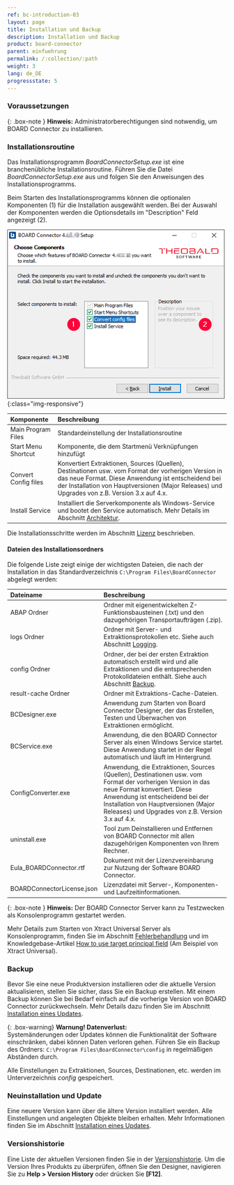 ```yaml
---
ref: bc-introduction-03
layout: page
title: Installation und Backup
description: Installation und Backup
product: board-connector
parent: einfuehrung
permalink: /:collection/:path
weight: 3
lang: de_DE
progressstate: 5
---
```

### Voraussetzungen

{: .box-note }
**Hinweis:** Administratorberechtigungen sind notwendig, um BOARD Connector zu installieren.

### Installationsroutine

Das Installationsprogramm *BoardConnectorSetup.exe* ist eine branchenübliche Installationsroutine.  Führen Sie die Datei *BoardConnectorSetup.exe* aus und folgen Sie den Anweisungen des Installationsprogramms.

Beim Starten des Installationsprogramms können die optionalen Komponenten (1) für die Installation ausgewählt werden. Bei der Auswahl der Komponenten werden die Optionsdetails im "Description" Feld angezeigt (2). 

![BC-Setup](/img/content/board/BC_Setup_2.png){:class="img-responsive"}

|Komponente | Beschreibung |
|:----|:---|
|Main Program Files | Standardeinstellung der Installationsroutine |
|Start Menu Shortcut | Komponente, die dem Startmenü Verknüpfungen hinzufügt |
|Convert Config files | Konvertiert Extraktionen, Sources (Quellen), Destinationen usw. vom Format der vorherigen Version in das neue Format. Diese Anwendung ist entscheidend bei der Installation von Hauptversionen (Major Releases) und Upgrades von z.B. Version 3.x auf 4.x.
Install Service | Installiert die Serverkomponente als Windows-Service und bootet den Service automatisch. Mehr Details im Abschnitt [Architektur](./architektur).

Die Installationsschritte werden im Abschnitt [Lizenz](./lizenz) beschrieben.

#### Dateien des Installationsordners
Die folgende Liste zeigt einige der wichtigsten Dateien, die nach der Installation in das Standardverzeichnis ``C:\Program Files\BoardConnector`` abgelegt werden:

|Dateiname | Beschreibung |
|:----|:---|
| ABAP Ordner | Ordner mit eigenentwickelten Z-Funktionsbausteinen (.txt) und den dazugehörigen Transportaufträgen (.zip).|
| logs Ordner| Ordner mit Server- und Extraktionsprotokollen etc. Siehe auch Abschnitt [Logging](../logging). |
| config Ordner | Ordner, der bei der ersten Extraktion automatisch erstellt wird und alle Extraktionen und die entsprechenden Protokolldateien enthält. Siehe auch Abschnitt [Backup](#backup). |
| result-cache Ordner | Ordner mit Extraktions-Cache-Dateien.  |
| BCDesigner.exe | Anwendung zum Starten von Board Connector Designer, der das Erstellen, Testen und Überwachen von Extraktionen ermöglicht.|
| BCService.exe | Anwendung, die den BOARD Connector Server als einen Windows Service startet.  Diese Anwendung startet in der Regel automatisch und läuft im Hintergrund. |
| ConfigConverter.exe|  Anwendung, die Extraktionen, Sources (Quellen), Destinationen usw. vom Format der vorherigen Version in das neue Format konvertiert. Diese Anwendung ist entscheidend bei der Installation von Hauptversionen (Major Releases) und Upgrades von z.B. Version 3.x auf 4.x. |
| uninstall.exe| Tool zum Deinstallieren und Entfernen von BOARD Connector mit allen dazugehörigen Komponenten von Ihrem Rechner. |
| Eula_BOARDConnector.rtf | Dokument mit der Lizenzvereinbarung zur Nutzung der Software BOARD Connector.|
| BOARDConnectorLicense.json |  Lizenzdatei mit Server-, Komponenten- und Laufzeitinformationen. |


{: .box-note }
**Hinweis:** Der BOARD Connector Server kann zu Testzwecken als Konsolenprogramm gestartet werden. 

Mehr Details zum Starten von Xtract Universal Server als Konsolenprogramm, finden Sie im Abschnitt [Fehlerbehandlung](./fehlerbehandlung) und im Knowledgebase-Artikel [How to use target principal field](https://kb.theobald-software.com/xtract-universal/target-principal-TPN) (Am Beispiel von Xtract Universal).


### Backup

Bevor Sie eine neue Produktversion installieren oder die aktuelle Version aktualisieren, stellen Sie sicher, dass Sie ein Backup erstellen. 
Mit einem Backup können Sie bei Bedarf einfach auf die vorherige Version von BOARD Connector zurückwechseln. Mehr Details dazu finden Sie im Abschnitt [Installation eines Updates](update#wie-erstelle-ich-ein-backup).


{: .box-warning}
**Warnung! Datenverlust:** <br>
Systemänderungen oder Updates können die Funktionalität der Software einschränken, dabei können Daten verloren gehen.
Führen Sie ein Backup des Ordners: `C:\Program Files\BoardConnector\config` in regelmäßigen Abständen durch. 

Alle Einstellungen zu Extraktionen, Sources, Destinationen, etc. werden im Unterverzeichnis *config* gespeichert. 

### Neuinstallation und Update

Eine neuere Version kann über die ältere Version installiert werden. Alle Einstellungen und angelegten Objekte bleiben erhalten. Mehr Informationen finden Sie im Abschnitt [Installation eines Updates](./update).


### Versionshistorie
Eine Liste der aktuellen Versionen finden Sie in der [Versionshistorie](https://kb.theobald-software.com/version-history/board-connector-version-history).
Um die Version Ihres Produkts zu überprüfen, öffnen Sie den Designer, navigieren Sie zu **Help > Version History** oder drücken Sie **[F12]**.
